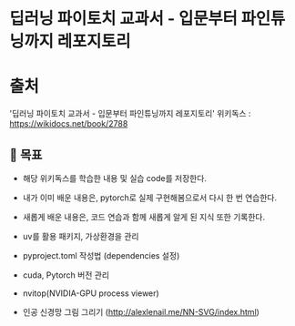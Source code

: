 # 딥러닝 파이토치 교과서 - 입문부터 파인튜닝까지 레포지토리

# 출처
'딥러닝 파이토치 교과서 - 입문부터 파인튜닝까지 레포지토리'
위키독스 : https://wikidocs.net/book/2788

## 🎯 목표
- 해당 위키독스를 학습한 내용 및 실습 code를 저장한다.
- 내가 이미 배운 내용은, pytorch로 실제 구현해봄으로서 다시 한 번 연습한다.
- 새롭게 배운 내용은, 코드 연습과 함께 새롭게 알게 된 지식 또한 기록한다.

- uv를 활용 패키지, 가상환경을 관리

- pyproject.toml 작성법 (dependencies 설정)

- cuda, Pytorch 버전 관리

- nvitop(NVIDIA-GPU process viewer)

- 인공 신경망 그림 그리기 (http://alexlenail.me/NN-SVG/index.html)


